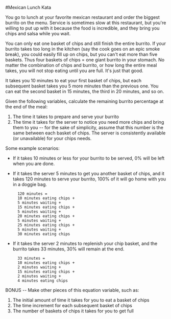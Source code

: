 #Mexican Lunch Kata

You go to lunch at your favorite mexican restaurant and order the biggest burrito on the menu.  Service is sometimes slow at this restaurant, but you're willing to put up with it because the food is incredible, and they bring you chips and salsa while you wait.  

You can only eat one basket of chips and still finish the entire burrito.  If your burrito takes too long in the kitchen (say the cook goes on an epic smoke break), you could easily fill up on chips, but you can't eat more than five baskets.  Thus four baskets of chips = one giant burrito in your stomach.  No matter the combination of chips and burrito, or how long the entire meal takes, you will not stop eating until you are full.  It's just that good.

It takes you 10 minutes to eat your first basket of chips, but each subsequent basket takes you 5 more minutes than the previous one.  You can eat the second basket in 15 minutes, the third in 20 minutes, and so on.

Given the following variables, calculate the remaining burrito percentage at the end of the meal: 

1. The time it takes to prepare and serve your burrito
2. The time it takes for the server to notice you need more chips and bring them to you -- for the sake of simplicity, assume that this number is the same between each basket of chips.  The server is consistently available (or unavailable) for your chips needs.

Some example scenarios:

* If it takes 10 minutes or less for your burrito to be served, 0% will be left when you are done.
* If it takes the server 5 minutes to get you another basket of chips, and it takes 120 minutes to serve your burrito, 100% of it will go home with you in a doggie bag.

		120 minutes =
		10 minutes eating chips +
		5 minutes waiting +
		15 minutes eating chips +
		5 minutes waiting +
		20 minutes eating chips +
		5 minutes waiting +
		25 minutes eating chips +
		5 minutes waiting +
		30 minutes eating chips

* If it takes the server 2 minutes to replenish your chip basket, and the burrito takes 33 minutes, 30% will remain at the end.

		33 minutes =
		10 minutes eating chips +
		2 minutes waiting +
		15 minutes eating chips +
		2 minutes waiting +
		4 minutes eating chips

BONUS -- Make other pieces of this equation variable, such as:

1. The initial amount of time it takes for you to eat a basket of chips
2. The time increment for each subsequent basket of chips
3. The number of baskets of chips it takes for you to get full
